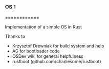 ### OS 1 ###
============

Implementation of a simple OS in Rust

Thanks to
- Krzysztof Drewniak for build system and help 
- AG for bootloader code
- OSDev wiki for general helpfulness
- rustboot (github.com/charliesome/rustboot)
